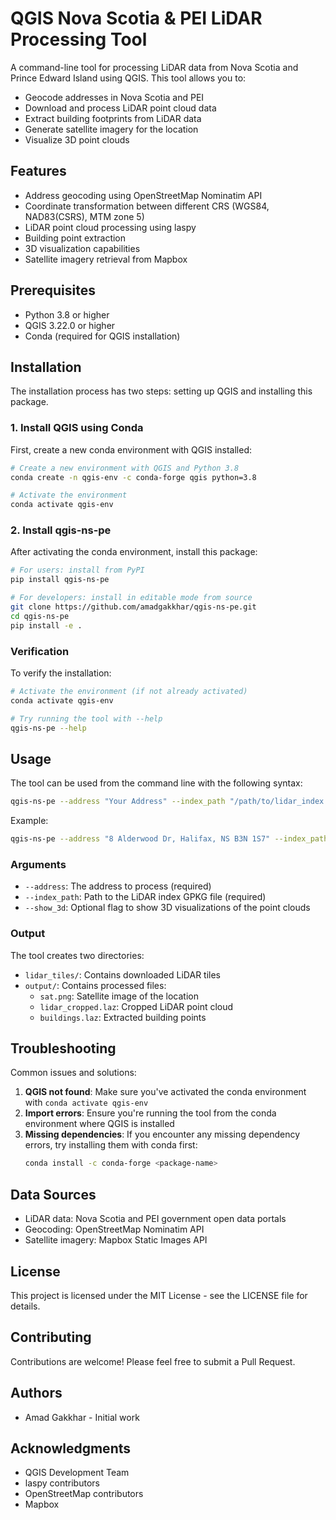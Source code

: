 # QGIS Nova Scotia & PEI LiDAR Processing Tool

A command-line tool for processing LiDAR data from Nova Scotia and Prince Edward Island using QGIS. This tool allows you to:

- Geocode addresses in Nova Scotia and PEI
- Download and process LiDAR point cloud data
- Extract building footprints from LiDAR data
- Generate satellite imagery for the location
- Visualize 3D point clouds

## Features

- Address geocoding using OpenStreetMap Nominatim API
- Coordinate transformation between different CRS (WGS84, NAD83(CSRS), MTM zone 5)
- LiDAR point cloud processing using laspy
- Building point extraction
- 3D visualization capabilities
- Satellite imagery retrieval from Mapbox

## Prerequisites

- Python 3.8 or higher
- QGIS 3.22.0 or higher
- Conda (required for QGIS installation)

## Installation

The installation process has two steps: setting up QGIS and installing this package.

### 1. Install QGIS using Conda

First, create a new conda environment with QGIS installed:

```bash
# Create a new environment with QGIS and Python 3.8
conda create -n qgis-env -c conda-forge qgis python=3.8

# Activate the environment
conda activate qgis-env
```

### 2. Install qgis-ns-pe

After activating the conda environment, install this package:

```bash
# For users: install from PyPI
pip install qgis-ns-pe

# For developers: install in editable mode from source
git clone https://github.com/amadgakkhar/qgis-ns-pe.git
cd qgis-ns-pe
pip install -e .
```

### Verification

To verify the installation:

```bash
# Activate the environment (if not already activated)
conda activate qgis-env

# Try running the tool with --help
qgis-ns-pe --help
```

## Usage

The tool can be used from the command line with the following syntax:

```bash
qgis-ns-pe --address "Your Address" --index_path "/path/to/lidar_index.gpkg" [--show_3d]
```

Example:
```bash
qgis-ns-pe --address "8 Alderwood Dr, Halifax, NS B3N 1S7" --index_path "/path/to/Index_LiDARtiles_tuileslidar.gpkg" --show_3d
```

### Arguments

- `--address`: The address to process (required)
- `--index_path`: Path to the LiDAR index GPKG file (required)
- `--show_3d`: Optional flag to show 3D visualizations of the point clouds

### Output

The tool creates two directories:
- `lidar_tiles/`: Contains downloaded LiDAR tiles
- `output/`: Contains processed files:
  - `sat.png`: Satellite image of the location
  - `lidar_cropped.laz`: Cropped LiDAR point cloud
  - `buildings.laz`: Extracted building points

## Troubleshooting

Common issues and solutions:

1. **QGIS not found**: Make sure you've activated the conda environment with `conda activate qgis-env`
2. **Import errors**: Ensure you're running the tool from the conda environment where QGIS is installed
3. **Missing dependencies**: If you encounter any missing dependency errors, try installing them with conda first:
   ```bash
   conda install -c conda-forge <package-name>
   ```

## Data Sources

- LiDAR data: Nova Scotia and PEI government open data portals
- Geocoding: OpenStreetMap Nominatim API
- Satellite imagery: Mapbox Static Images API

## License

This project is licensed under the MIT License - see the LICENSE file for details.

## Contributing

Contributions are welcome! Please feel free to submit a Pull Request.

## Authors

- Amad Gakkhar - Initial work

## Acknowledgments

- QGIS Development Team
- laspy contributors
- OpenStreetMap contributors
- Mapbox
